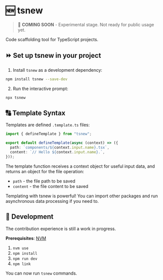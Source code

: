# 🆕 tsnew

> 🚧 **COMING SOON** - Experimental stage. Not ready for public usage yet.

Code scaffolding tool for TypeScript projects.

## ⏩ Set up tsnew in your project

1. Install `tsnew` as a development dependency:

```sh
npm install tsnew --save-dev
```

2. Run the interactive prompt:

```sh
npx tsnew
```

## 🔠 Template Syntax

Templates are defined `.template.ts` files:

```ts
import { defineTemplate } from "tsnew";

export default defineTemplate(async (context) => ({
  path: `components/${context.input.name}.tsx`,
  content: `// Hello ${context.input.name}.`,
}));
```

The template function receives a context object for useful input data, and returns an object for the file operation:

- `path` - the file path to be saved
- `content` - the file content to be saved

Templating with tsnew is powerful! You can import other packages and run asynchronous data processing if you need to.

## 🎦 Development

The contribution experience is still a work in progress.

**Prerequisites**: [NVM](https://nvm.sh/)

1. `nvm use`
2. `npm install`
3. `npm run dev`
4. `npm link`

You can now run `tsnew` commands.

